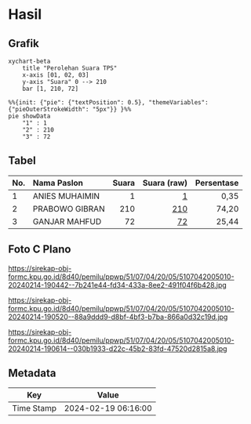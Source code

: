 # Hasil

## Grafik

```mermaid
xychart-beta
    title "Perolehan Suara TPS"
    x-axis [01, 02, 03]
    y-axis "Suara" 0 --> 210
    bar [1, 210, 72]
```

```mermaid
%%{init: {"pie": {"textPosition": 0.5}, "themeVariables": {"pieOuterStrokeWidth": "5px"}} }%%
pie showData
    "1" : 1
    "2" : 210
    "3" : 72
```

## Tabel

| No. | Nama Paslon    | Suara | Suara (raw) | Persentase |
|:--- |:-------------- | -----:| -----------:| ----------:|
| 1   | ANIES MUHAIMIN | 1     | [1][p-1]    | 0,35       |
| 2   | PRABOWO GIBRAN | 210   | [210][p-2]  | 74,20      |
| 3   | GANJAR MAHFUD  | 72    | [72][p-3]   | 25,44      |


[p-1]: https://github.com/gigit-pemilu/pemilu-2024-51-bali/blob/main/pilpres/hitung-suara/sub/51-bali/sub/07-karangasem/sub/04-karangasem/sub/2005-tumbu/sub/010-tps/sub/paslon-1.txt
[p-2]: https://github.com/gigit-pemilu/pemilu-2024-51-bali/blob/main/pilpres/hitung-suara/sub/51-bali/sub/07-karangasem/sub/04-karangasem/sub/2005-tumbu/sub/010-tps/sub/paslon-2.txt
[p-3]: https://github.com/gigit-pemilu/pemilu-2024-51-bali/blob/main/pilpres/hitung-suara/sub/51-bali/sub/07-karangasem/sub/04-karangasem/sub/2005-tumbu/sub/010-tps/sub/paslon-3.txt

## Foto C Plano

https://sirekap-obj-formc.kpu.go.id/8d40/pemilu/ppwp/51/07/04/20/05/5107042005010-20240214-190442--7b241e44-fd34-433a-8ee2-491f04f6b428.jpg

https://sirekap-obj-formc.kpu.go.id/8d40/pemilu/ppwp/51/07/04/20/05/5107042005010-20240214-190520--88a9ddd9-d8bf-4bf3-b7ba-866a0d32c19d.jpg

https://sirekap-obj-formc.kpu.go.id/8d40/pemilu/ppwp/51/07/04/20/05/5107042005010-20240214-190614--030b1933-d22c-45b2-83fd-47520d2815a8.jpg


## Metadata

| Key        | Value               |
| ---------- | ------------------- |
| Time Stamp | 2024-02-19 06:16:00 |



